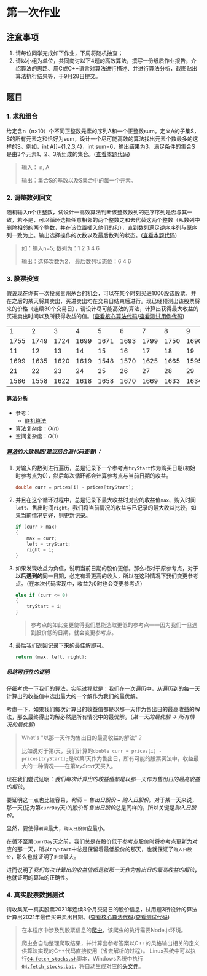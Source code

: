 # 第一次作业

## 注意事项

1. 请每位同学完成如下作业，下周将随机抽查；
2. 请以小组为单位，共同商讨以下4题的高效算法，撰写一份纸质作业报告，介绍算法的思路、用C或C++语言对算法进行描述、并进行算法分析，截图贴出算法执行结果等，于9月28日提交。

## 题目

### 1. 求和组合

给定含n（n>10）个不同正整数元素的序列A和一个正整数sum。定义A的子集S，S的所有元素之和恰好为sum，设计一个尽可能高效的算法找出元素个数最多的这样的S。例如，int A[]={1,2,3,4}，int sum=6，输出结果为3，满足条件的集合S是由3个元素1、2、3所组成的集合。([查看本题代码](./01.sum.cpp))
 
  > 输入： n,  A
  > 
  > 输出：集合S的基数以及S集合中的每一个元素。

### 2. 调整数列回文

随机输入n个正整数，试设计一高效算法判断该整数数列的逆序序列是否与其一致，若不是，可以循环选择任意相邻的两个整数之和去代替这两个整数（从数列中删除相邻的两个整数，并在该位置插入他们的和），直到数列满足逆序序列与原序列一致为止。输出选择操作的次数以及最后数列的状态。([查看本题代码](./02.palindrome.cpp))

  > 如：输入n=5; 数列为：1 2 3 4 6
  > 
  > 输出：选择次数为2， 最后数列状态位：6 4 6

### 3. 股票投资

假设现在你有一次投资贵州茅台的机会，可以在某个时刻买进1000股该股票，并在之后的某天将其卖出，买进卖出均在交易日结束后进行。现已经预测出该股票将来的价格（连续30个交易日），请设计尽可能高效的算法，计算出获得最大收益的买进卖出时间以及所获得收益的值。([查看核心算法代码](./stocks.h)/[查看测试用例代码](./03.maotai.cpp))

  |      |      |      |      |      |      |      |      |      |      |
  | ---- | ---- | ---- | ---- | ---- | ---- | ---- | ---- | ---- | ---- |
  | 1    | 2    | 3    | 4    | 5    | 6    | 7    | 8    | 9    | 10   |
  | 1755 | 1749 | 1724 | 1699 | 1671 | 1693 | 1799 | 1750 | 1690 | 1700 |
  | 11   | 12   | 13   | 14   | 15   | 16   | 17   | 18   | 19   | 20   |
  | 1699 | 1635 | 1620 | 1619 | 1548 | 1570 | 1625 | 1665 | 1595 | 1596 |
  | 21   | 22   | 23   | 24   | 25   | 26   | 27   | 28   | 29   | 30   |
  | 1586 | 1558 | 1622 | 1618 | 1658 | 1670 | 1669 | 1633 | 1634 | 1662 |


#### 算法分析

- 参考：
  - [联机算法](https://baike.baidu.com/item/%E8%81%94%E6%9C%BA%E7%AE%97%E6%B3%95)
- 算法复杂度：$O(n)$
- 空间复杂度：$O(1)$

##### **[算法](./stocks.h)的大致思路(建议结合源代码查看)：**

  1. 对输入的数列进行遍历，总是记录下一个参考点`tryStart`作为购买日期(初始时参考点为0)，然后每次循环都会计算参考点与当前日期的收益。
      ```c++
      double curr = prices[i] - prices[tryStart];
      ```
  2. 并且在这个循环过程中，总是记录下最大收益时对应的收益值`max`、购入时间`left`、售出时间`right`。我们将当前情况的收益与已记录的最大收益比较，如果当前情况更好，则更新记录。
      ```c++
      if (curr > max)
      {
          max = curr;
          left = tryStart;
          right = i;
      }
      ```
  3. 如果发现收益为负值，说明当前日期的股价更低。那么相对于原参考点，对于**以后遇到的**同一日期，必定有着更高的收入，所以在这种情况下我们变更参考点。（在本次代码实现中，收益为0时也会变更参考点）
      ```c++
      else if (curr <= 0)
      {
          tryStart = i;
      }
      ```

      > 参考点的如此变更使得我们总能选取更低的参考点——因为我们一旦遇到股价低的日期，就会变更参考点。

  4. 最后我们返回记录下来的最佳解即可。
      ```c++
      return {max, left, right};
      ```

##### **思路可行性的证明**

仔细考虑一下我们的算法，实际过程就是：我们在一次遍历中，从遍历到的每一天计算出的收益值中选出最大的一个解作为我们的最优解。

考虑一下，如果我们每次计算出的收益值都是以那一天作为售出日的最高收益的解法，那么最终得出的解必然是所有情况中的最优解。（*某一天的最优解 -> 所有情况的最优解*）

> What's "以那一天作为售出日的最高收益的解法"？
> 
> 比如说对于第$i$天，我们计算的`double curr = prices[i] - prices[tryStart];`是以第$i$天作为售出日，所有可能的股票买法中，收益最大的一种情况——在第$tryStart$天买入。

现在我们尝试证明：*我们每次计算出的收益值都是以那一天作为售出日的最高收益的解法*。

要证明这一点也比较容易，$利润 = 售出日股价 - 购入日股价$。对于某一天来说，那一天(记为第`currDay`天)的股价即$售出日股价$总是同样的，所以关键是$购入日股价$。

显然，要使得`利润`最大，`购入日股价`应最小。

在循环至第`currDay`天之前，我们总是在股价低于参考点股价时将参考点更新为对应的那一天，所以`tryStart`中总是保留着最低股价的那天，也就保证了`购入日股价`，那么也就证明了`利润`最大。

进而说明了*我们每次计算出的收益值都是以那一天作为售出日的最高收益的解法*，也就证明的算法的正确性。

### 4. 真实股票数据测试

请收集某一真实股票2021年连续3个月交易日的股价信息，试用题3所设计的算法计算出2021年最佳买进卖出日期。([查看核心算法代码](./stocks.h)/[查看测试代码](./04.real_stocks.cpp))

  > 在本程序中涉及到股票信息的[爬虫](./04.spider.js)，该爬虫的执行需要Node.js环境。
  > 
  > 爬虫会自动整理爬取结果，并计算出参考答案以C++的风格输出相关的定义供算法实现的C++代码直接使用（省去解析的过程）。
  > Linux系统中可以执行[`04.fetch_stocks.sh`](./04.fetch_stocks.sh)脚本，Windows系统中执行[`04.fetch_stocks.bat`](./04.fetch_stocks.bat)，将自动生成对应的[头文件](./04.real_stocks.h)。
